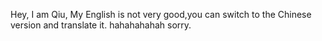 Hey, I am Qiu, My English is not very good,you can switch to the Chinese version and translate it. hahahahahah sorry.

